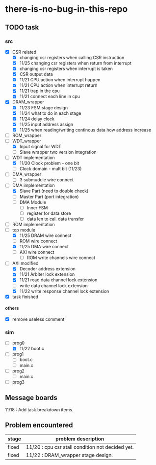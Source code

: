# there-is-no-bug-in-this-repo

## TODO task

### src

- [x] CSR related
  - [x] changing csr registers when calling CSR instruction
  - [x] 11/25 changing csr registers when return from interrupt
  - [x] changing csr registers when interrupt is taken
  - [x] CSR output data
  - [x] 11/21 CPU action when interrupt happen
  - [x] 11/21 CPU action when interrupt return
  - [x] 11/21 trap in the cpu
  - [x] 11/21 connect each line in cpu
- [x] DRAM_wrapper
  - [x] 11/23 FSM stage design
  - [x] 11/24 what to do in each stage
  - [x] 11/24 delay clock
  - [x] 11/25 input address assign
  - [x] 11/25 when reading/writing continous data how address increase
- [ ] ROM_wrapper
- [ ] WDT_wrapper
  - [x] Input signal for WDT
  - [ ] Slave wrapper two version integration
- [ ] WDT implementation
  - [x] 11/20 Clock problem - one bit
  - [ ] Clock domain - mult bit (11/23)
- [ ] DMA_wrapper
  - [ ] 3 submudule wire connect
- [ ] DMA implementation
  - [x] Slave Part (need to double check)
  - [ ] Master Part (port integration)
  - [ ] DMA Module
    - [ ] Inner FSM
    - [ ] register for data store
    - [ ] data len to cal. data transfer

- [ ] ROM implementation
- [ ] top module
  - [x] 11/25 DRAM wire connect
  - [ ] ROM wire connect
  - [x] 11/25 DMA wire connect
  - [ ] AXI wire connect
    - [ ] ROM write channels wire connect
- [ ] AXI modified
  - [x] Decoder address extension
  - [x] 11/21 Arbiter lock extension
  - [x] 11/21 read data channel lock extension
  - [ ] write data channel lock extension
  - [x] 11/22 write response channel lock extension
- [x] task finished

#### others

- [x] remove useless comment

### sim

- [ ] prog0
  - [x] 11/22 boot.c
- [ ] prog1
  - [ ] boot.c
  - [ ] main.c
- [ ] prog2
  - [ ] main.c
- [ ] prog3

## Message boards

11/18 : Add task breakdown items.

## Problem encountered

|stage|problem description|
|-----|-------------------|
|fixed| 11/20 : cpu csr stall condition not decided yet.|
|fixed| 11/22 : DRAM_wrapper stage design.|
